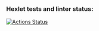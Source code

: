 ### Hexlet tests and linter status:
[![Actions Status](https://github.com/Bulentor/frontend-project-44/actions/workflows/hexlet-check.yml/badge.svg)](https://github.com/Bulentor/frontend-project-44/actions)